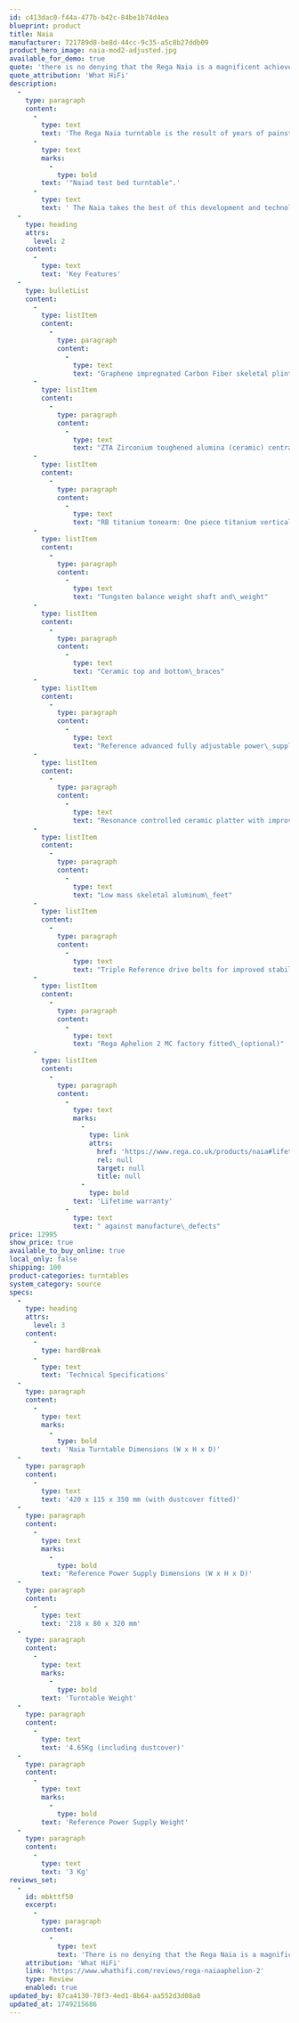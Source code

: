 ```yaml
---
id: c413dac0-f44a-477b-b42c-84be1b74d4ea
blueprint: product
title: Naia
manufacturer: 721789d8-be8d-44cc-9c35-a5c8b27ddb09
product_hero_image: naia-mod2-adjusted.jpg
available_for_demo: true
quote: 'there is no denying that the Rega Naia is a magnificent achievement. It is as insightful and natural-sounding a record player as we’ve heard and manages that through truly ambitious single-minded engineering.'
quote_attribution: 'What HiFi'
description:
  -
    type: paragraph
    content:
      -
        type: text
        text: 'The Rega Naia turntable is the result of years of painstaking development which was used to create the now famous '
      -
        type: text
        marks:
          -
            type: bold
        text: '"Naiad test bed turntable".'
      -
        type: text
        text: ' The Naia takes the best of this development and technology and transfers it into a production ready version without compromise. The Naia is packed with ground-breaking features, materials and technology developed by Rega over many years to reach new levels of vinyl replay.'
  -
    type: heading
    attrs:
      level: 2
    content:
      -
        type: text
        text: 'Key Features'
  -
    type: bulletList
    content:
      -
        type: listItem
        content:
          -
            type: paragraph
            content:
              -
                type: text
                text: "Graphene impregnated Carbon Fiber skeletal plinth with Tancast 8 foam\_core"
      -
        type: listItem
        content:
          -
            type: paragraph
            content:
              -
                type: text
                text: "ZTA Zirconium toughened alumina (ceramic) central\_bearing"
      -
        type: listItem
        content:
          -
            type: paragraph
            content:
              -
                type: text
                text: "RB titanium tonearm: One piece titanium vertical bearing and Titanium vertical spindle\_assembly"
      -
        type: listItem
        content:
          -
            type: paragraph
            content:
              -
                type: text
                text: "Tungsten balance weight shaft and\_weight"
      -
        type: listItem
        content:
          -
            type: paragraph
            content:
              -
                type: text
                text: "Ceramic top and bottom\_braces"
      -
        type: listItem
        content:
          -
            type: paragraph
            content:
              -
                type: text
                text: "Reference advanced fully adjustable power\_supply"
      -
        type: listItem
        content:
          -
            type: paragraph
            content:
              -
                type: text
                text: "Resonance controlled ceramic platter with improved flywheel effect and complex\_profile"
      -
        type: listItem
        content:
          -
            type: paragraph
            content:
              -
                type: text
                text: "Low mass skeletal aluminum\_feet"
      -
        type: listItem
        content:
          -
            type: paragraph
            content:
              -
                type: text
                text: "Triple Reference drive belts for improved stability and drive\_characteristics."
      -
        type: listItem
        content:
          -
            type: paragraph
            content:
              -
                type: text
                text: "Rega Aphelion 2 MC factory fitted\_(optional)"
      -
        type: listItem
        content:
          -
            type: paragraph
            content:
              -
                type: text
                marks:
                  -
                    type: link
                    attrs:
                      href: 'https://www.rega.co.uk/products/naia#lifetime-warranty'
                      rel: null
                      target: null
                      title: null
                  -
                    type: bold
                text: 'Lifetime warranty'
              -
                type: text
                text: " against manufacture\_defects"
price: 12995
show_price: true
available_to_buy_online: true
local_only: false
shipping: 100
product-categories: turntables
system_category: source
specs:
  -
    type: heading
    attrs:
      level: 3
    content:
      -
        type: hardBreak
      -
        type: text
        text: 'Technical Specifications'
  -
    type: paragraph
    content:
      -
        type: text
        marks:
          -
            type: bold
        text: 'Naia Turntable Dimensions (W x H x D)'
  -
    type: paragraph
    content:
      -
        type: text
        text: '420 x 115 x 350 mm (with dustcover fitted)'
  -
    type: paragraph
    content:
      -
        type: text
        marks:
          -
            type: bold
        text: 'Reference Power Supply Dimensions (W x H x D)'
  -
    type: paragraph
    content:
      -
        type: text
        text: '218 x 80 x 320 mm'
  -
    type: paragraph
    content:
      -
        type: text
        marks:
          -
            type: bold
        text: 'Turntable Weight'
  -
    type: paragraph
    content:
      -
        type: text
        text: '4.65Kg (including dustcover)'
  -
    type: paragraph
    content:
      -
        type: text
        marks:
          -
            type: bold
        text: 'Reference Power Supply Weight'
  -
    type: paragraph
    content:
      -
        type: text
        text: '3 Kg'
reviews_set:
  -
    id: mbkttf50
    excerpt:
      -
        type: paragraph
        content:
          -
            type: text
            text: 'There is no denying that the Rega Naia is a magnificent achievement. It is as insightful and natural-sounding a record player as we’ve heard and manages that through truly ambitious single-minded engineering. It is clearly one of the best high-end record players available at this level and a must-listen for anyone interested in knowing just how good vinyl can sound.'
    attribution: 'What HiFi'
    link: 'https://www.whathifi.com/reviews/rega-naiaaphelion-2'
    type: Review
    enabled: true
updated_by: 87ca4130-78f3-4ed1-8b64-aa552d3d08a8
updated_at: 1749215686
---
```

